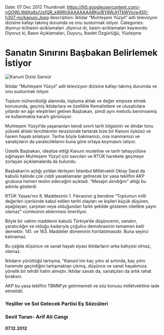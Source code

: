 Date: 07 Dec 2012
Thumbnail: https://lh5.googleusercontent.com/-nQOWLWdXo8s/UsfQR_k86RI/AAAAAAAABKg/BYAWJHTbWVo/w450-h307-no/kanuni.Jpeg
description: İktidar  “Muhteşem Yüzyıl” adlı televizyon dizisine kafayı takmış durumda ve onu susturmak istiyor.
Categories: diyoruz-ki/basin-aciklamalari ,diyoruz-ki, basin-aciklamalari
keywords: Diyoruz ki, Basın Açıklamaları, Duyuru, İbadet Özgürlüğü, Yüzleşme

# Sanatın Sınırını Başbakan Belirlemek İstiyor

![Kanuni Dizisi Sansür](https://lh5.googleusercontent.com/-nQOWLWdXo8s/UsfQR_k86RI/AAAAAAAABKg/BYAWJHTbWVo/w450-h307-no/kanuni.Jpeg)


İktidar  “Muhteşem Yüzyıl” adlı televizyon dizisine kafayı takmış durumda ve onu susturmak istiyor.

Toplum mühendisliği alanında, topluma ahlak ve değer empoze etmek konusunda,  geçmiş iktidarlara ve özellikle Kemalistlere ve ulusalcılara yıllardır en ağır eleştirileri getiren Başbakan, şimdi aynı metodu benimsemiş ve kullanmakta kararlı görünüyor.

Muhteşem Yüzyıl’da yaşananları kendi sınırlı tarih bilgisinin ve dindar tonu yüksek ahlaki tercihlerinin terazisinde tartarak bize bir Kanuni öyküsü ve harem hayatı anlatıyor.  Tarihe  böyle bakmamızı, ona inanmamızı ve sanatçıların da yaratıcılıklarını buna göre ortaya koymasını istiyor.  

Üstelik Başbakan,  idealize ettiği Kanuni modeline ve tarih tahayyülüne sığmayan Muhteşem Yüzyıl için savcıları ve RTÜK harekete geçmeye zorlayan açıklamalarda da bulundu.

Başbakan’ın açtığı yoldan ilerleyen İstanbul Milletvekili Oktay Saral da kabulü halinde çok ciddi yasaklamalar getirecek bir yasa teklifini AKP grubuna hemen teslim edeceğini açıkladı. “Mesajın alındığını” attığı bu adımla gösterdi.

RTÜK Yasası’nın 8. Maddesinin 1. Fıkrasının g bendine “Toplumun milli değerleri içerisinde kabul edilen tarihi olayları ve kişileri küçük düşüren, aşağılayan, çarpıtan veya olduğundan farklı şekilde gösteren nitelikte yayın olamaz” cümlesinin eklenmesi öneriliyor.

Böyle bir vahim maddenin kabulü Türkiye’de düşüncenin, sanatın, yaratıcılığın ve olduğu kadarıyla çoğulcu demokrasinin tamamen katli demektir. 141. ve 163. Maddeler döneminin hortlatılmasıdır.  Buna seyirci kalınamaz.

Bu çağda düşünce ve sanat hayatı siyasi iktidarların arka bahçesi olmaz, olamaz.

İktidarın yürüttüğü tartışma, "Kanuni'nin kaç yılını at sırtında, kaç yılını haremde geçirdiğini tartışmaktan  çıkmış, düşünce ve sanat hayatımıza yönelik bir tehdit halini almıştır. İktidar sanatı da, sanatçıları da artık rahat bıraksın.

AKP bu yasa teklifini TBMM’ye getirmemeli ve söz konusu milletvekiline iade etmelidir.

 
 
### Yeşiller ve Sol Gelecek Partisi Eş Sözcüleri
### Sevil Turan- Arif Ali Cangı

#### 07.12.2012
